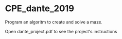 # CPE_dante_2019
Program an algoritm to create and solve a maze.

Open dante_project.pdf to see the project's instructions
